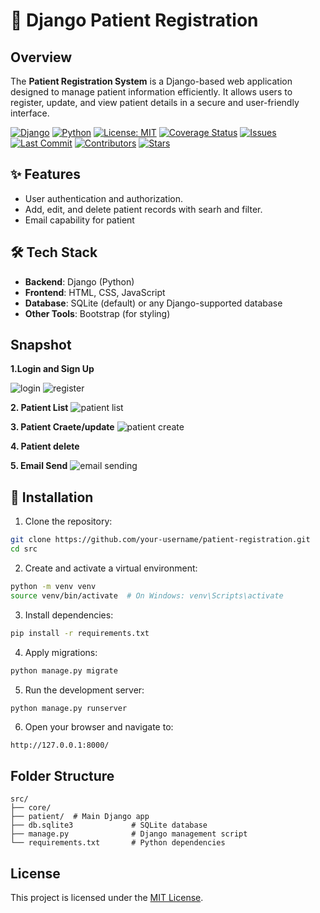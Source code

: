 # 🧠 Django Patient Registration

## Overview
The **Patient Registration System** is a Django-based web application designed to manage patient information efficiently. It allows users to register, update, and view patient details in a secure and user-friendly interface.


[![Django](https://img.shields.io/badge/Django-5.2-green.svg)](https://www.djangoproject.com/)
[![Python](https://img.shields.io/badge/Python-3.10-blue.svg)](https://www.python.org/)
[![License: MIT](https://img.shields.io/badge/License-MIT-yellow.svg)](LICENSE)
[![Coverage Status](https://img.shields.io/codecov/c/github/bereket-fiseha/PatientApp?label=coverage)](https://codecov.io/gh/bereket-fiseha/PatientApp)
[![Issues](https://img.shields.io/github/issues/bereket-fiseha/PatientApp.svg)](https://github.com//bereket-fiseha/PatientApp/issues)
[![Last Commit](https://img.shields.io/github/last-commit/bereket-fiseha/PatientApp.svg)](https://github.com/bereket-fiseha/PatientApp/commits)
[![Contributors](https://img.shields.io/github/contributors/bereket-fiseha/PatientApp.svg)](https://github.com/bereket-fiseha/PatientApp/graphs/contributors)
[![Stars](https://img.shields.io/github/stars/bereket-fiseha/PatientApp.svg?style=social)](https://github.com/bereket-fiseha/PatientApp/stargazers)
## ✨ Features
- User authentication and authorization.
- Add, edit, and delete patient records with searh and filter.
- Email capability for patient

## 🛠 Tech Stack
- **Backend**: Django (Python)
- **Frontend**: HTML, CSS, JavaScript
- **Database**: SQLite (default) or any Django-supported database
- **Other Tools**: Bootstrap (for styling)
## Snapshot
**1.Login and Sign Up** 

![login](https://github.com/user-attachments/assets/8cfaa0b5-8d57-4424-9187-b6c222c31a7b)
![register](https://github.com/user-attachments/assets/b3043f9f-d78f-4f08-b6c0-745cecd62394)

**2. Patient List**
![patient list](https://github.com/user-attachments/assets/bdb299d8-f281-4786-9788-ec6498a0ee1f)



**3. Patient Craete/update**
![patient create](https://github.com/user-attachments/assets/d8848ef5-796f-40e0-bff7-a04e8878f9aa)


**4. Patient delete**




**5. Email Send**
![email sending](https://github.com/user-attachments/assets/deb5f3e7-c5bb-4c71-8972-b5fc2e39cc14)






## 🥃 Installation

1. Clone the repository:
  ```bash
  git clone https://github.com/your-username/patient-registration.git
  cd src
  ```

2. Create and activate a virtual environment:
  ```bash
  python -m venv venv
  source venv/bin/activate  # On Windows: venv\Scripts\activate
  ```

3. Install dependencies:
  ```bash
  pip install -r requirements.txt
  ```

4. Apply migrations:
  ```bash
  python manage.py migrate
  ```

5. Run the development server:
  ```bash
  python manage.py runserver
  ```

6. Open your browser and navigate to:
  ```
  http://127.0.0.1:8000/
  ```


## Folder Structure
```
src/
├── core/
├── patient/  # Main Django app
├── db.sqlite3             # SQLite database
├── manage.py              # Django management script
└── requirements.txt       # Python dependencies
```







## License
This project is licensed under the [MIT License](LICENSE).
